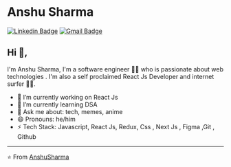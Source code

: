 # Anshu Sharma 
[![Linkedin Badge](https://img.shields.io/badge/-AnshuSharma-blue?style=flat-square&logo=Linkedin&logoColor=white&link=https://www.linkedin.com/in/kunalraghav/)](https://www.linkedin.com/in/anshu0x/)
[![Gmail Badge](https://img.shields.io/badge/-anshusharma6327@gmail.com-c14438?style=flat-square&logo=Gmail&logoColor=white&link=mailto:anshusharma6327@gmail.com)](mailto:anshusharma6327@gmail.com)

## Hi 👋, 
I'm Anshu Sharma, I'm a software engineer 👨‍💻 who is passionate about web technologies . I'm also a self proclaimed React Js Developer and internet surfer 
🏄‍♂️. 

- 🔭 I’m currently working on React Js
- 🌱 I’m currently learning DSA
- 💬 Ask me about: tech, memes, anime
- 😄 Pronouns: he/him
-  ⚡ Tech Stack: Javascript, React Js, Redux, Css , Next Js , Figma ,Git , Github



---
⭐️ From [AnshuSharma](https://github.com/anshu0x)
